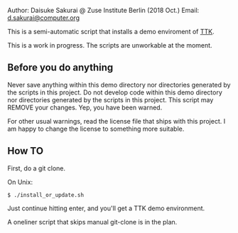 Author: Daisuke Sakurai @ Zuse Institute Berlin (2018 Oct.)
Email: d.sakurai@computer.org

This is a semi-automatic script that installs a demo enviroment of [TTK](https://topology-tool-kit.github.io/installation.html).

This is a work in progress. The scripts are unworkable at the moment.

Before you do anything
----------------------

Never save anything within this demo directory nor directories generated by the scripts in this project.
Do not develop code within this demo directory nor directories generated by the scripts in this project.
This script may REMOVE your changes.
Yep, you have been warned.

For other usual warnings, read the license file that ships with this project.
I am happy to change the license to something more suitable.

How TO
------
First, do a git clone.

On Unix: 
~~~
$ ./install_or_update.sh
~~~
Just continue hitting enter, and you'll get a TTK demo environment.

A oneliner script that skips manual git-clone is in the plan.
